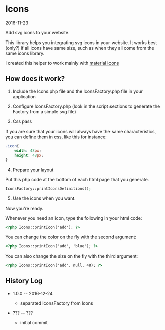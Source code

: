 Icons
==================
2016-11-23


Add svg icons to your website.



This library helps you integrating svg icons in your website.
It works best (only?) if all icons have same size, such as when they all come from the same icons library.


I created this helper to work mainly with [material icons](https://material.io/icons/)



How does it work?
-------------------

1. Include the Icons.php file and the IconsFactory.php file in your application

2. Configure IconsFactory.php (look in the script sections to generate the Factory from a simple svg file)

3. Css pass

If you are sure that your icons will always have the same characteristics, you can define them in css, like this for instance:


```css
.icon{
	width: 48px;
	height: 48px;
}		
```


4. Prepare your layout

Put this php code at the bottom of each html page that you generate.

```php
IconsFactory::printIconsDefinitions();
```


5. Use the icons when you want.

Now you're ready.

Whenever you need an icon, type the following in your html code:

```html
<?php Icons::printIcon('add'); ?>
```

You can change the color on the fly with the second argument:

```html
<?php Icons::printIcon('add', 'blue'); ?>
```

You can also change the size on the fly with the third argument:

```html
<?php Icons::printIcon('add', null, 48); ?>
```





 
 
History Log
------------------
    
- 1.0.0 -- 2016-12-24

    - separated IconsFactory from Icons

- ??? -- ???
	- initial commit    
